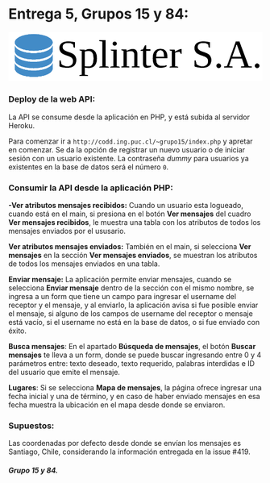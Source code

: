 # Entrega 5, Grupos 15 y 84:

![](../Sites/assets/img/logo_real.png)

### Deploy de la web API:
La API se consume desde la aplicación en PHP, y está subida al servidor Heroku.


Para comenzar ir a ```http://codd.ing.puc.cl/~grupo15/index.php``` y apretar en comenzar.
Se da la opción de registrar un nuevo usuario o de iniciar sesión con un usuario existente. La contraseña *dummy* para usuarios ya existentes en la base de datos será el número ```0```.

### Consumir la API desde la aplicación PHP:
**-Ver atributos mensajes recibidos:** Cuando un usuario esta logueado, cuando está en el main, si presiona en el botón **Ver mensajes** del cuadro **Ver mensajes recibidos**, le muestra una tabla con los atributos de todos los mensajes enviados por el ususario.

**Ver atributos mensajes enviados:** También en el main, si selecciona **Ver mensajes** en la sección **Ver mensajes enviados**, se muestran los atributos de todos los mensajes enviados en una tabla.

**Enviar mensaje:** La aplicación permite enviar mensajes, cuando se selecciona **Enviar mensaje** dentro de la sección con el mismo nombre, se ingresa a un form que tiene un campo para ingresar el username del receptor y el mensaje, y al enviarlo, la aplicación avisa si fue posible enviar el mensaje, si alguno de los campos de username del receptor o mensaje está vacío, si el username no está en la base de datos, o si fue enviado con éxito.

**Busca mensajes**: En el apartado **Búsqueda de mensajes**, el botón **Buscar mensajes** te lleva a un form, donde se puede buscar ingresando entre 0 y 4 parámetros entre: texto deseado, texto requerido, palabras interdidas e ID del usuario que emite el mensaje.

**Lugares**: Si se selecciona **Mapa de mensajes**, la página ofrece ingresar una fecha inicial y una de término, y en caso de haber enviado mensajes en esa fecha muestra la ubicación en el mapa desde donde se enviaron.


### Supuestos:
Las coordenadas por defecto desde donde se envían los mensajes es Santiago, Chile, considerando la información entregada en la issue #419.

##### Grupo 15 y 84.
